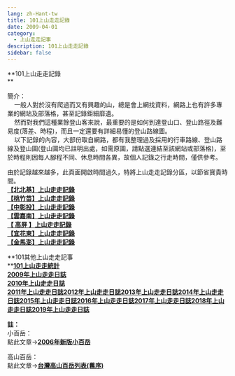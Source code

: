 ```yaml
---
lang: zh-Hant-tw
title: 101上山走走記錄
date: 2009-04-01
category: 
  - 上山走走記事
description: 101上山走走記錄
sidebar: false
---
```


**101上山走走記錄  
**

簡介：  
    一般人對於沒有爬過而又有興趣的山，總是會上網找資料，網路上也有許多專業的網站及部落格，甚至記錄鉅細靡遺。  
    然而對我們這種業餘登山客來說，最重要的是如何到達登山口、登山路徑及難易度(落差、時程)，而且一定還要有詳細易懂的登山路線圖。  
    以下記錄的內容，大部份取自網路，都有我整理過及採用的行車路線、登山路線及登山圖(登山圖均已註明出處，如需原圖，請點選連結至該網站或部落格)，至於時程則因每人腳程不同、休息時間各異，故個人記錄之行走時間，僅供參考。  

由於記錄越來越多，此頁面開啟時間過久，特將上山走走記錄分區，以節省寶貴時間。  
**[【北北基】上山走走記錄](http://blog.xuite.net/shiun101/1013399/46851101)  
[【桃竹苗】上山走走記錄](http://blog.xuite.net/shiun101/1013399/46851380)  
[【中彰投】上山走走記錄](http://blog.xuite.net/shiun101/1013399/46851735)  
[【雲嘉南】上山走走記錄](http://blog.xuite.net/shiun101/1013399/46851882)  
[【 高屏 】上山走走記錄](http://blog.xuite.net/shiun101/1013399/56869733)  
[【宜花東】上山走走記錄](http://blog.xuite.net/shiun101/1013399/46852191)  
[【金馬澎】上山走走記錄](http://blog.xuite.net/shiun101/1013399/62774284)**  

**101其他上山走走記事  
****[101上山走走統計](http://blog.xuite.net/shiun101/1013399/30834296)  
[2009年上山走走日誌](http://blog.xuite.net/shiun101/1013399/25947579)  
[2010年上山走走日誌](http://blog.xuite.net/shiun101/1013399/29858748)  
[2011年上山走走日誌](http://blog.xuite.net/shiun101/1013399/41630350)[2012年上山走走日誌](http://blog.xuite.net/shiun101/1013399/55930612)[2013年上山走走日誌](http://blog.xuite.net/shiun101/1013399/65426371)[2014年上山走走日誌](http://blog.xuite.net/shiun101/1013399/193530870)[2015年上山走走日誌](http://blog.xuite.net/shiun101/1013399/301035132)[2016年上山走走日誌](http://blog.xuite.net/shiun101/1013399/370718168)[2017年上山走走日誌](http://blog.xuite.net/shiun101/1013399/483996118)[2018年上山走走日誌](http://blog.xuite.net/shiun101/1013399/559384789)[2019年上山走走日誌](https://blog.xuite.net/shiun101/1013399/586916031)**

**註：**  
小百岳：  
點此文章→**[2006年新版小百岳](http://blog.xuite.net/shiun101/1013399/26450351)**

高山百岳：  
點此文章→**[台灣高山百岳列表(舊序)](http://blog.xuite.net/shiun101/1013399/249787270)**